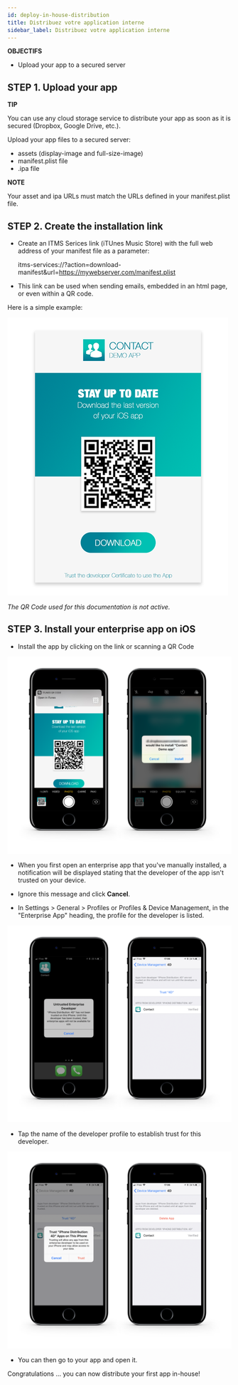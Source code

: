 ```yaml
---
id: deploy-in-house-distribution
title: Distribuez votre application interne
sidebar_label: Distribuez votre application interne
---
```

<div class = "objectives"> 

**OBJECTIFS**

* Upload your app to a secured server</div> 

## STEP 1. Upload your app<div class = "tips"> 

**TIP**

You can use any cloud storage service to distribute your app as soon as it is secured (Dropbox, Google Drive, etc.).</div> 

Upload your app files to a secured server:

* assets (display-image and full-size-image)
* manifest.plist file
* .ipa file<div class = "tips"> 

**NOTE**

Your asset and ipa URLs must match the URLs defined in your manifest.plist file.</div> 

## STEP 2. Create the installation link

* Create an ITMS Serices link (iTUnes Music Store) with the full web address of your manifest file as a parameter:

    itms-services://?action=download-manifest&url=https://mywebserver.com/manifest.plist
    
    

* This link can be used when sending emails, embedded in an html page, or even within a QR code.

Here is a simple example:

![Contact demo app install](assets/deploy-in-house/Contact-demo-app-install.png)

*The QR Code used for this documentation is not active.*

## STEP 3. Install your enterprise app on iOS

* Install the app by clicking on the link or scanning a QR Code

![Scan and install](assets/deploy-in-house/Scan-and-install.png)

* When you first open an enterprise app that you've manually installed, a notification will be displayed stating that the developer of the app isn't trusted on your device.

* Ignore this message and click **Cancel**.

* In Settings > General > Profiles or Profiles & Device Management, in the "Enterprise App" heading, the profile for the developer is listed.

![Untrust developer](assets/deploy-in-house/Untrust-developer.png)

* Tap the name of the developer profile to establish trust for this developer.

![Trust-confirmation](assets/deploy-in-house/Trust-confirmation.png)

* You can then go to your app and open it.

Congratulations ... you can now distribute your first app in-house!